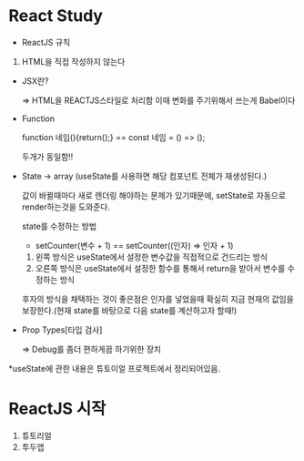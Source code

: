 # React Study

* ReactJS 규칙 
1. HTML을 직접 작성하지 않는다


* JSX란?

   => HTML을 REACTJS스타일로 처리함 이때 변화를 주기위해서 쓰는게 Babel이다

* Function
    
    function 네임(){return();} == const 네임 = () => ();

    두개가 동일함!!
    
* State -> array (useState를 사용하면 해당 컴포넌트 전체가 재생성된다.)
  
  값이 바뀔때마다 새로 렌더링 해야하는 문제가 있기때문에, setState로 자동으로 render하는것을 도와준다.

    state를 수정하는 방법

    * setCounter(변수 + 1) == setCounter((인자) => 인자 + 1)
    1. 왼쪽 방식은 useState에서 설정한 변수값을 직접적으로 건드리는 방식
    2. 오른쪽 방식은 useState에서 설정한 함수를 통해서 return을 받아서 변수를 수정하는 방식

    후자의 방식을 채택하는 것이 좋은점은 인자를 넣었을때 확실히 지금 현재의 값임을 보장한다.(현재 state를 바탕으로 다음 state를 계산하고자 할때!)

* Prop Types[타입 검사]

  => Debug를 좀더 편하게끔 하기위한 장치

*useState에 관한 내용은 튜토이얼 프로젝트에서 정리되어있음.

# ReactJS 시작


1. 튜토리얼
2. 투두앱